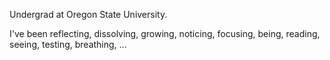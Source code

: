 Undergrad at Oregon State University.

I've been reflecting, dissolving, growing, noticing, focusing, being, reading, seeing, testing, breathing, ...
